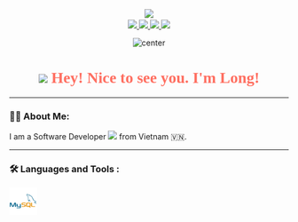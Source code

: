 <div id="header" align="center">
  <img src="https://media.giphy.com/media/R03zWv5p1oNSQd91EP/giphy.gif" width="100"/>
</div>

<div id="badges" align="center">
    <a href="mailto:dolong2110@gmail.com? subject=gmail.com">
        <img src="https://img.shields.io/badge/Gmail-D14836?style=for-the-badge&logo=gmail&logoColor=white">
    </a>
    <a href="https://www.linkedin.com/in/chaulong2110/">
        <img src="https://img.shields.io/badge/linkedin-%230077B5.svg?style=for-the-badge&logo=linkedin&logoColor=white">
    </a>
    <a href="skype:dolong2110?chat">
        <img src="https://img.shields.io/badge/Skype-%2300AFF0.svg?style=for-the-badge&logo=Skype&logoColor=white">
    </a>
    <a href="https://www.instagram.com/chaulong98/">
        <img src="https://img.shields.io/badge/Instagram-%23E4405F.svg?style=for-the-badge&logo=Instagram&logoColor=white">
    </a>
</div>

<p align="center">
    <img src="https://visitor-badge.glitch.me/badge?page_id=dolong2110.visitor-badge&left_text=Profile%20Views&left_color=blue&right_color=red" alt="center"/>
</p>

<h1 style="font-family:'Comic Sans MS';color:#FF6F61" align="center">
    <img src="https://emojis.slackmojis.com/emojis/images/1531849430/4246/blob-sunglasses.gif?1531849430" width="30"/>
    Hey!  Nice to see you. I'm Long!
</h1>

---

### :man_technologist: About Me:

I am a Software Developer <img src="https://media.giphy.com/media/WUlplcMpOCEmTGBtBW/giphy.gif" width="30"> from Vietnam :vietnam:.

---

### :hammer_and_wrench: Languages and Tools :

<p>
    <a href="https://www.mysql.com/">
        <img src="https://github.com/devicons/devicon/blob/master/icons/mysql/mysql-original-wordmark.svg" title="MySQL" width="50" height="50"/>
    </a>
</p>
